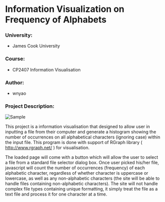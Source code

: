 # Information Visualization on Frequency of Alphabets 
### University:
* James Cook University
### Course:
* CP2407 Information Visualisation
### Author:
* wnyao
### Project Description:
![Sample](https://github.com/wnyao/information_visualization/blob/master/sample_image.png)


This project is a information visualisation that designed to allow user in inputting a file from their computer and generate a histogram showing the number of occurrences on all alphabetical characters (ignoring case) within the input file. This program is done with support of RGraph library ( http://www.rgraph.net/ ) for visualisation.

The loaded page will come with a button which will allow the user to select a file from a standard file selector dialog box. Once user picked his/her file, javascript will count the number of occurrences (frequency) of each alphabetic character, regardless of whether character is uppercase or lowercase, as well as any non-alphabetic characters (the site will be able to handle files containing 
non-alphabetic characters). The site will not handle complex file types containing unique formatting, it simply treat the file as a text 
file and process it for one character at a time.

